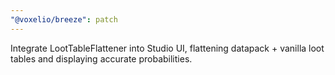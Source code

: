 ```yaml
---
"@voxelio/breeze": patch
---
```


Integrate LootTableFlattener into Studio UI, flattening datapack + vanilla loot tables and displaying accurate probabilities.



